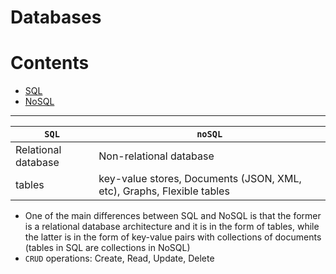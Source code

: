 # Databases

Contents
=======================
* [SQL](https://github.com/dimi-fn/Various-Data-Science-Scripts/tree/main/Databases/SQL)
* [NoSQL](https://github.com/dimi-fn/Various-Data-Science-Scripts/tree/main/Databases/NoSQL)

------


| `SQL`| `noSQL`|
|------------------------|---------------------------------|
| Relational database |  Non-relational database|
| tables| key-value stores, Documents (JSON, XML, etc), Graphs, Flexible tables|


* One of the main differences between SQL and NoSQL is that the former is a relational database architecture and it is in the form of tables, while the latter is in the form of key-value pairs with collections of documents (tables in SQL are collections in NoSQL)
* `CRUD` operations: Create, Read, Update, Delete

